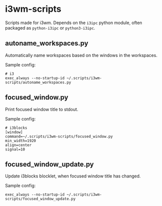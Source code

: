 # i3wm-scripts
Scripts made for i3wm. Depends on the `i3ipc` python module, often packaged as `python-i3ipc` or `python3-i3ipc`.
## autoname_workspaces.py
Automatically name workspaces based on the windows in the workspaces.

Sample config:
```
# i3
exec_always --no-startup-id ~/.scripts/i3wm-scripts/autoname_workspaces.py
```
## focused_window.py
Print focused window title to stdout.

Sample config:
```
# i3blocks
[window]
command=~/.scripts/i3wm-scripts/focused_window.py
min_width=1920
align=center
signal=10
```
## focused_window_update.py
Update i3blocks blocklet, when focused window title has changed.

Sample config:
```
exec_always --no-startup-id ~/.scripts/i3wm-scripts/focused_window_update.py
```
